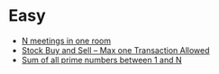# Easy
- [N meetings in one room](https://www.geeksforgeeks.org/problems/n-meetings-in-one-room-1587115620/1)
- [Stock Buy and Sell – Max one Transaction Allowed](https://www.geeksforgeeks.org/problems/buy-stock-2/1?itm_source=geeksforgeeks&itm_medium=article&itm_campaign=practice_card)
- [Sum of all prime numbers between 1 and N](https://www.geeksforgeeks.org/problems/sum-of-all-prime-numbers-between-1-and-n4404/1?itm_source=geeksforgeeks&itm_medium=article&itm_campaign=practice_card)
